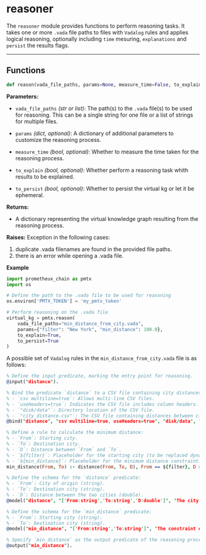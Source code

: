 # reasoner

The `reasoner` module provides functions to perform reasoning tasks. It takes one or more `.vada` file paths to files with `Vadalog` rules and applies logical reasoning, optionally including `time` mesuring, `explanations` and `persist` the results flags.

---

## Functions

```python
def reason(vada_file_paths, params=None, measure_time=False, to_explain=False, to_persist=False)
```

**Parameters:**

- `vada_file_paths` _(str or list)_: The path(s) to the `.vada` file(s) to be used for reasoning. This can be a single string for one file or a list of strings for multiple files.
- `params` _(dict, optional)_: A dictionary of additional parameters to customize the reasoning process.

- `measure_time` _(bool, optional)_: Whether to measure the time taken for the reasoning process.

- `to_explain` _(bool, optional)_: Whether perform a reasoning task whith results to be explained.
- `to_persist` _(bool, optional)_: Whether to persist the virtual kg or let it be ephemeral.

**Returns:**

- A dictionary representing the virtual knowledge graph resulting from the reasoning process.

**Raises:**
Exception in the following cases:
1. duplicate .vada filenames are found in the provided file paths.
2. there is an error while opening a .vada file.

**Example**
```python
import prometheux_chain as pmtx
import os

# Define the path to the .vada file to be used for reasoning
os.environ['PMTX_TOKEN'] = 'my_pmtx_token'

# Perform reasoning on the .vada file
virtual_kg = pmtx.reason(
    vada_file_paths="min_distance_from_city.vada",
    params={"filter": "New York", "min_distance": 100.0},
    to_explain=True,
    to_persist=True
)
```

A possible set of `Vadalog` rules in the `min_distance_from_city.vada` file is as follows:

```prolog
% Define the input predicate, marking the entry point for reasoning.
@input("distance"). 

% Bind the predicate `distance` to a CSV file containing city distances.
% - `csv multiline=true`: Allows multi-line CSV files.
% - `useHeaders=true`: Indicates the CSV file includes column headers.
% - `"disk/data"`: Directory location of the CSV file.
% - `"city_distance.csv"`: The CSV file containing distances between cities.
@bind("distance", "csv multiline=true, useHeaders=true", "disk/data", "city_distance.csv"). 

% Define a rule to calculate the minimum distance:
% - `From`: Starting city.
% - `To`: Destination city.
% - `D`: Distance between `From` and `To`.
% - `${filter}`: Placeholder for the starting city (to be replaced dynamically).
% - `${min_distance}`: Placeholder for the minimum distance constraint.
min_distance(From, To) :- distance(From, To, D), From == ${filter}, D > ${min_distance}.

% Define the schema for the `distance` predicate:
% - `From`: City of origin (string).
% - `To`: Destination city (string).
% - `D`: Distance between the two cities (double).
@model("distance", "['From:string','To:string','D:double']", "The city [From] is distant [D] miles from the city [To]"). 

% Define the schema for the `min_distance` predicate:
% - `From`: Starting city (string).
% - `To`: Destination city (string).
@model("min_distance", "['From:string','To:string']", "The constraint of minimum distance is respected between the two cities [From] and [To]"). 

% Specify `min_distance` as the output predicate of the reasoning process.
@output("min_distance").
```